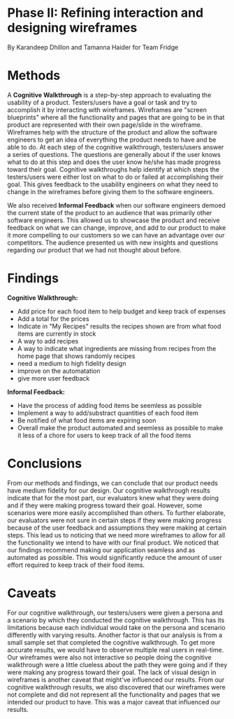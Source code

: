 # Phase II: Refining interaction and designing wireframes

By Karandeep Dhillon and Tamanna Haider for Team Fridge


# Methods
A **Cognitive Walkthrough** is a step-by-step approach to evaluating the usability of a product. Testers/users have a goal or task and try to accomplish it by interacting with wireframes. Wireframes are "screen blueprints" where all the functionality and pages that are going to be in that product are represented with their own page/slide in the wireframe. Wireframes help with the structure of the product and allow the software engineers to get an idea of everything the product needs to have and be able to do. At each step of the cognitive walkthrough, testers/users answer a series of questions. The questions are generally about if the user knows what to do at this step and does the user know he/she has made progress toward their goal. Cognitive walkthroughs help identify at which steps the testers/users were either lost on what to do or failed at accomplishing their goal. This gives feedback to the usability engineers on what they need to change in the wireframes before giving them to the software engineers. 

We also received **Informal Feedback** when our software engineers demoed the current state of the product to an audience that was primarily other software engineers. This allowed us to showcase the product and receive feedback on what we can change, improve, and add to our product to make it more compelling to our customers so we can have an advantage over our competitors. The audience presented us with new insights and questions regarding our product that we had not thought about before. 

# Findings
 **Cognitive Walkthrough:**
*  Add price for each food item to help budget and keep track of expenses
*  Add a total for the prices
*  Indicate in "My Recipes" results the recipes shown are from what food items are currently in stock
*  A way to add recipes 
*  A way to indicate what ingredients are missing from recipes from the home page that shows randomly recipes
*  need a medium to high fidelity design
*  improve on the automatation
*  give more user feedback

 **Informal Feedback:**
*  Have the process of adding food items be seemless as possible
*  Implement a way to add/substract quantities of each food item
*  Be notified of what food items are expiring soon
*  Overall make the product automated and seemless as possible to make it less of a chore for users to keep track of all the food items

# Conclusions
From our methods and findings, we can conclude that our product needs have medium fidelity for our design. Our cognitive walkthrough results indicate that for the most part, our evaluators knew what they were doing and if they were making progress toward their goal. However, some scenarios were more easily accomplished than others. To further elaborate, our evaluators were not sure in certain steps if they were making progress because of the user feedback and assumptions they were making at certain steps. This lead us to noticing that we need more wireframes to allow for all the functionality we intend to have with our final product. We noticed that our findings recommend making our application seamless and as automated as possible. This would significantly reduce the amount of user effort required to keep track of their food items. 
 

# Caveats
For our cognitive walkthrough, our testers/users were given a persona and a scenario by which they conducted the cognitive walkthrough. This has its limitations because each individual would take on the persona and scenario differently with varying results. Another factor is that our analysis is from a small sample set that completed the cognitive walkthrough. To get more accurate results, we would have to observe multiple real users in real-time. Our wireframes were also not interactive so people doing the cognitive walkthrough were a little clueless about the path they were going and if they were making any progress toward their goal. The lack of visual design in wireframes is another caveat that might've influenced our results. From our cognitive walkthrough results, we also discovered that our wireframes were not complete and did not represent all the functionality and pages that we intended our product to have. This was a major caveat that influenced our results.  
  
